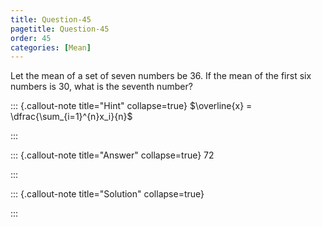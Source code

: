 ```yaml
---
title: Question-45 
pagetitle: Question-45
order: 45
categories: [Mean]
---
```


Let the mean of a set of seven numbers be $36$. If the mean of the first six numbers is $30$, what is the seventh number$?$

 

::: {.callout-note title="Hint" collapse=true}
$\overline{x} = \dfrac{\sum_{i=1}^{n}x_i}{n}$


:::

::: {.callout-note title="Answer" collapse=true}
72

:::

::: {.callout-note title="Solution" collapse=true}

:::